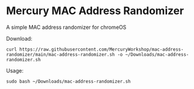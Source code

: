 # Mercury MAC Address Randomizer

A simple MAC address randomizer for chromeOS

Download:
```
curl https://raw.githubusercontent.com/MercuryWorkshop/mac-address-randomizer/main/mac-address-randomizer.sh -o ~/Downloads/mac-address-randomizer.sh
```

Usage:
```
sudo bash ~/Downloads/mac-address-randomizer.sh
```
